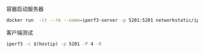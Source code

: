 
容器启动服务器

```bash
docker run  -it --rm --name=iperf3-server -p 5201:5201 networkstatic/iperf3 -s
```

客户端测试

```bash
iperf3 -c $(hostip) -p 5201 -P 4 -R
```
